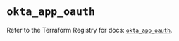 # `okta_app_oauth`

Refer to the Terraform Registry for docs: [`okta_app_oauth`](https://registry.terraform.io/providers/okta/okta/4.19.0/docs/resources/app_oauth).

